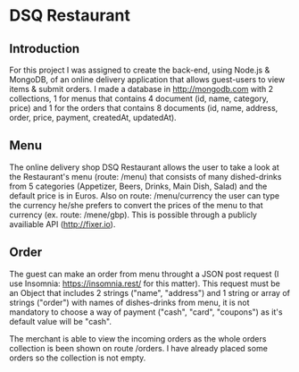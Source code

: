 # DSQ Restaurant

## Introduction

For this project I was assigned to create the back-end, using Node.js & MongoDB, of an online delivery application that allows guest-users to view items & submit orders.
I made a database in http://mongodb.com with 2 collections, 1 for menus that contains 4 document (id, name, category, price) and 1 for the orders that contains 8 documents
(id, name, address, order, price, payment, createdAt, updatedAt).


## Menu

The online delivery shop DSQ Restaurant allows the user to take a look at the Restaurant's menu (route: /menu) that consists of many dished-drinks from 5 categories (Appetizer, Beers, Drinks, Main Dish, Salad) and the default price is in Euros.
Also on route: /menu/currency the user can type the currency he/she prefers to convert the prices of the menu to that currency (ex. route: /mene/gbp).
This is possible through a publicly availiable API (http://fixer.io).


## Order

The guest can make an order from menu throught a JSON post request (I use Insomnia: https://insomnia.rest/ for this matter). 
This request must be an Object that includes 2 strings ("name", "address") and 1 string or array of strings ("order") with names of dishes-drinks from menu, it is not mandatory to choose a way of payment ("cash", "card", "coupons") as it's default value will be "cash".

The merchant is able to view the incoming orders as the whole orders collection is been shown on route /orders. I have already placed some orders so the collection is not empty.
